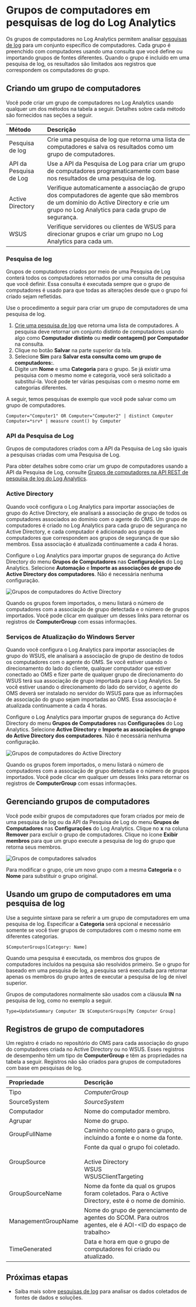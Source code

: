 <properties
    pageTitle="Grupos de computadores em pesquisas de log do Log Analytics | Microsoft Azure"
    description="Os grupos de computadores no Log Analytics permitem analisar pesquisas de log para um conjunto específico de computadores.  Este artigo descreve os diferentes métodos que você pode usar para criar grupos de computadores e como usá-los em uma pesquisa de log."
    services="log-analytics"
    documentationCenter=""
    authors="bwren"
    manager="jwhit"
    editor=""/>

<tags
    ms.service="log-analytics"
    ms.workload="na"
    ms.tgt_pltfrm="na"
    ms.devlang="na"
    ms.topic="article"
    ms.date="09/06/2016"
    ms.author="bwren"/>


# <a name="computer-groups-in-log-analytics-log-searches"></a>Grupos de computadores em pesquisas de log do Log Analytics
Os grupos de computadores no Log Analytics permitem analisar [pesquisas de log](log-analytics-log-searches.md) para um conjunto específico de computadores.  Cada grupo é preenchido com computadores usando uma consulta que você define ou importando grupos de fontes diferentes.  Quando o grupo é incluído em uma pesquisa de log, os resultados são limitados aos registros que correspondem os computadores do grupo.

## <a name="creating-a-computer-group"></a>Criando um grupo de computadores
Você pode criar um grupo de computadores no Log Analytics usando qualquer um dos métodos na tabela a seguir.  Detalhes sobre cada método são fornecidos nas seções a seguir. 

| Método | Descrição |
|:---|:---|
| Pesquisa de log       | Crie uma pesquisa de log que retorna uma lista de computadores e salva os resultados como um grupo de computadores. |
| API da Pesquisa de Log   | Use a API da Pesquisa de Log para criar um grupo de computadores programaticamente com base nos resultados de uma pesquisa de log. |
| Active Directory | Verifique automaticamente a associação de grupo dos computadores de agente que são membros de um domínio do Active Directory e crie um grupo no Log Analytics para cada grupo de segurança.
| WSUS              | Verifique servidores ou clientes de WSUS para direcionar grupos e criar um grupo no Log Analytics para cada um. |


### <a name="log-search"></a>Pesquisa de log

Grupos de computadores criados por meio de uma Pesquisa de Log conterá todos os computadores retornados por uma consulta de pesquisa que você definir.  Essa consulta é executada sempre que o grupo de computadores é usado para que todas as alterações desde que o grupo foi criado sejam refletidas.

Use o procedimento a seguir para criar um grupo de computadores de uma pesquisa de log.

1. [Crie uma pesquisa de log](log-analytics-log-searches.md) que retorna uma lista de computadores.  A pesquisa deve retornar um conjunto distinto de computadores usando algo como **Computador distinto** ou **medir contagem() por Computador** na consulta.  
2. Clique no botão **Salvar** na parte superior da tela.
3. Selecione **Sim** para **Salvar esta consulta como um grupo de computadores:**.
4. Digite um **Nome** e uma **Categoria** para o grupo.  Se já existir uma pesquisa com o mesmo nome e categoria, você será solicitado a substituí-la.  Você pode ter várias pesquisas com o mesmo nome em categorias diferentes. 

A seguir, temos pesquisas de exemplo que você pode salvar como um grupo de computadores.

    Computer="Computer1" OR Computer="Computer2" | distinct Computer 
    Computer=*srv* | measure count() by Computer

### <a name="log-search-api"></a>API da Pesquisa de Log

Grupos de computadores criados com a API da Pesquisa de Log são iguais a pesquisas criadas com uma Pesquisa de Log.

Para obter detalhes sobre como criar um grupo de computadores usando a API da Pesquisa de Log, consulte [Grupos de computadores na API REST de pesquisa de log do Log Analytics](log-analytics-log-search-api.md#computer-groups).

### <a name="active-directory"></a>Active Directory

Quando você configura o Log Analytics para importar associações de grupo do Active Directory, ele analisará a associação de grupo de todos os computadores associados ao domínio com o agente do OMS.  Um grupo de computadores é criado no Log Analytics para cada grupo de segurança no Active Directory, e cada computador é adicionado aos grupos de computadores que correspondem aos grupos de segurança de que são membros.  Essa associação é atualizada continuamente a cada 4 horas.  

Configure o Log Analytics para importar grupos de segurança do Active Directory do menu **Grupos de Computadores** nas **Configurações** do Log Analytics.  Selecione **Automação** e **Importe as associações de grupo do Active Directory dos computadores**.  Não é necessária nenhuma configuração.

![Grupos de computadores do Active Directory](media/log-analytics-computer-groups/configure-activedirectory.png)

Quando os grupos forem importados, o menu listará o número de computadores com a associação de grupo detectada e o número de grupos importados.  Você pode clicar em qualquer um desses links para retornar os registros de **ComputerGroup** com essas informações.

### <a name="windows-server-update-service"></a>Serviços de Atualização do Windows Server

Quando você configura o Log Analytics para importar associações de grupo do WSUS, ele analisará a associação de grupo de destino de todos os computadores com o agente do OMS.  Se você estiver usando o direcionamento do lado do cliente, qualquer computador que estiver conectado ao OMS e fizer parte de qualquer grupo de direcionamento do WSUS terá sua associação de grupo importada para o Log Analytics. Se você estiver usando o direcionamento do lado do servidor, o agente do OMS deverá ser instalado no servidor do WSUS para que as informações de associação do grupo sejam importadas ao OMS.  Essa associação é atualizada continuamente a cada 4 horas. 

Configure o Log Analytics para importar grupos de segurança do Active Directory do menu **Grupos de Computadores** nas **Configurações** do Log Analytics.  Selecione **Active Directory** e **Importe as associações de grupo do Active Directory dos computadores**.  Não é necessária nenhuma configuração.

![Grupos de computadores do Active Directory](media/log-analytics-computer-groups/configure-wsus.png)

Quando os grupos forem importados, o menu listará o número de computadores com a associação de grupo detectada e o número de grupos importados.  Você pode clicar em qualquer um desses links para retornar os registros de **ComputerGroup** com essas informações.

## <a name="managing-computer-groups"></a>Gerenciando grupos de computadores

Você pode exibir grupos de computadores que foram criados por meio de uma pesquisa de log ou da API da Pesquisa de Log do menu **Grupos de Computadores** nas **Configurações** do Log Analytics.  Clique no **x** na coluna **Remover** para excluir o grupo de computadores.  Clique no ícone **Exibir membros** para que um grupo execute a pesquisa de log do grupo que retorna seus membros. 

![Grupos de computadores salvados](media/log-analytics-computer-groups/configure-saved.png)

Para modificar o grupo, crie um novo grupo com a mesma **Categoria** e o **Nome** para substituir o grupo original.

## <a name="using-a-computer-group-in-a-log-search"></a>Usando um grupo de computadores em uma pesquisa de log
Use a seguinte sintaxe para se referir a um grupo de computadores em uma pesquisa de log.  Especificar a **Categoria** será opcional e necessário somente se você tiver grupos de computadores com o mesmo nome em diferentes categorias. 

    $ComputerGroups[Category: Name]

Quando uma pesquisa é executada, os membros dos grupos de computadores incluídos na pesquisa são resolvidos primeiro.  Se o grupo for baseado em uma pesquisa de log, a pesquisa será executada para retornar apenas os membros do grupo antes de executar a pesquisa de log de nível superior.

Grupos de computadores normalmente são usados com a cláusula **IN** na pesquisa de log, como no exemplo a seguir.

    Type=UpdateSummary Computer IN $ComputerGroups[My Computer Group]

## <a name="computer-group-records"></a>Registros de grupo de computadores

Um registro é criado no repositório do OMS para cada associação do grupo do computadores criada no Active Directory ou no WSUS.  Esses registros de desempenho têm um tipo de **ComputerGroup** e têm as propriedades na tabela a seguir.  Registros não são criados para grupos de computadores com base em pesquisas de log.

| Propriedade | Descrição |
|:--|:--|
| Tipo                | *ComputerGroup* |
| SourceSystem        | *SourceSystem*  |
| Computador            | Nome do computador membro. |
| Agrupar               | Nome do grupo. |
| GroupFullName       | Caminho completo para o grupo, incluindo a fonte e o nome da fonte.
| GroupSource         | Fonte da qual o grupo foi coletado. <br><br>Active Directory<br>WSUS<br>WSUSClientTargeting |
| GroupSourceName     | Nome da fonte da qual os grupos foram coletados.  Para o Active Directory, este é o nome de domínio. |
| ManagementGroupName | Nome do grupo de gerenciamento de agentes do SCOM.  Para outros agentes, ele é AOI-\<ID do espaço de trabalho\> |
| TimeGenerated       | Data e hora em que o grupo de computadores foi criado ou atualizado. |



## <a name="next-steps"></a>Próximas etapas

- Saiba mais sobre [pesquisas de log](log-analytics-log-searches.md) para analisar os dados coletados de fontes de dados e soluções.  


<!--HONumber=Oct16_HO2-->


